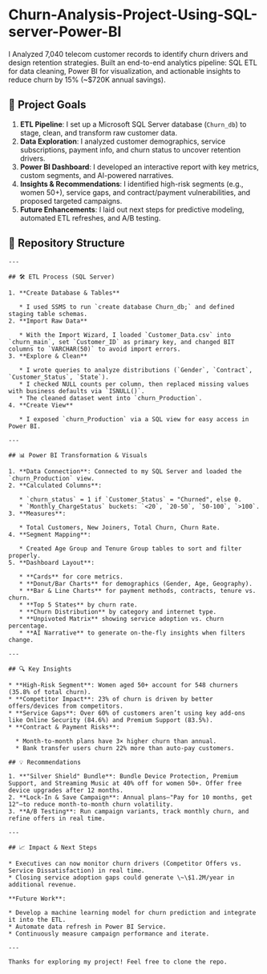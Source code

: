 # Churn-Analysis-Project-Using-SQL-server-Power-BI
I Analyzed 7,040 telecom customer records to identify churn drivers and design retention strategies. Built an end-to-end analytics pipeline: SQL ETL for data cleaning, Power BI for visualization, and actionable insights to reduce churn by 15% (~$720K annual savings).

## 🚀 Project Goals

1. **ETL Pipeline**: I set up a Microsoft SQL Server database (`Churn_db`) to stage, clean, and transform raw customer data.
2. **Data Exploration**: I analyzed customer demographics, service subscriptions, payment info, and churn status to uncover retention drivers.
3. **Power BI Dashboard**: I developed an interactive report with key metrics, custom segments, and AI-powered narratives.
4. **Insights & Recommendations**: I identified high-risk segments (e.g., women 50+), service gaps, and contract/payment vulnerabilities, and proposed targeted campaigns.
5. **Future Enhancements**: I laid out next steps for predictive modeling, automated ETL refreshes, and A/B testing.

## 📂 Repository Structure

```
---

## 🛠️ ETL Process (SQL Server)

1. **Create Database & Tables**

   * I used SSMS to run `create database Churn_db;` and defined staging table schemas.
2. **Import Raw Data**

   * With the Import Wizard, I loaded `Customer_Data.csv` into `churn_main`, set `Customer_ID` as primary key, and changed BIT columns to `VARCHAR(50)` to avoid import errors.
3. **Explore & Clean**

   * I wrote queries to analyze distributions (`Gender`, `Contract`, `Customer_Status`, `State`).
   * I checked NULL counts per column, then replaced missing values with business defaults via `ISNULL()`.
   * The cleaned dataset went into `churn_Production`.
4. **Create View**

   * I exposed `churn_Production` via a SQL view for easy access in Power BI.

---

## 📊 Power BI Transformation & Visuals

1. **Data Connection**: Connected to my SQL Server and loaded the `churn_Production` view.
2. **Calculated Columns**:

   * `churn_status` = 1 if `Customer_Status` = "Churned", else 0.
   * `Monthly_ChargeStatus` buckets: `<20`, `20-50`, `50-100`, `>100`.
3. **Measures**:

   * Total Customers, New Joiners, Total Churn, Churn Rate.
4. **Segment Mapping**:

   * Created Age Group and Tenure Group tables to sort and filter properly.
5. **Dashboard Layout**:

   * **Cards** for core metrics.
   * **Donut/Bar Charts** for demographics (Gender, Age, Geography).
   * **Bar & Line Charts** for payment methods, contracts, tenure vs. churn.
   * **Top 5 States** by churn rate.
   * **Churn Distribution** by category and internet type.
   * **Unpivoted Matrix** showing service adoption vs. churn percentage.
   * **AI Narrative** to generate on-the-fly insights when filters change.

---

## 🔍 Key Insights

* **High-Risk Segment**: Women aged 50+ account for 548 churners (35.8% of total churn).
* **Competitor Impact**: 23% of churn is driven by better offers/devices from competitors.
* **Service Gaps**: Over 60% of customers aren’t using key add-ons like Online Security (84.6%) and Premium Support (83.5%).
* **Contract & Payment Risks**:

  * Month-to-month plans have 3× higher churn than annual.
  * Bank transfer users churn 22% more than auto-pay customers.

## 💡 Recommendations

1. **"Silver Shield" Bundle**: Bundle Device Protection, Premium Support, and Streaming Music at 40% off for women 50+. Offer free device upgrades after 12 months.
2. **Lock-In & Save Campaign**: Annual plans—"Pay for 10 months, get 12"—to reduce month-to-month churn volatility.
3. **A/B Testing**: Run campaign variants, track monthly churn, and refine offers in real time.

---

## 📈 Impact & Next Steps

* Executives can now monitor churn drivers (Competitor Offers vs. Service Dissatisfaction) in real time.
* Closing service adoption gaps could generate \~\$1.2M/year in additional revenue.

**Future Work**:

* Develop a machine learning model for churn prediction and integrate it into the ETL.
* Automate data refresh in Power BI Service.
* Continuously measure campaign performance and iterate.

---

Thanks for exploring my project! Feel free to clone the repo.
